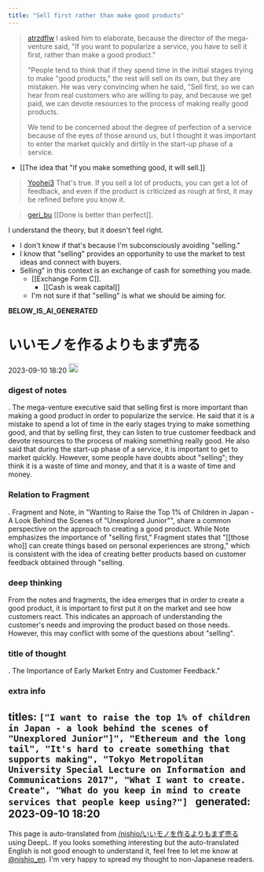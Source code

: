 ```yaml
---
title: "Sell first rather than make good products"
---
```


> [atrzdflw](https://twitter.com/atrzdflw/status/1698999553150837134) I asked him to elaborate, because the director of the mega-venture said, "If you want to popularize a service, you have to sell it first, rather than make a good product."
>
>  "People tend to think that if they spend time in the initial stages trying to make "good products," the rest will sell on its own, but they are mistaken.
>  He was very convincing when he said, "Sell first, so we can hear from real customers who are willing to pay, and because we get paid, we can devote resources to the process of making really good products.
>
>  We tend to be concerned about the degree of perfection of a service because of the eyes of those around us, but I thought it was important to enter the market quickly and dirtily in the start-up phase of a service.
- [[The idea that "if you make something good, it will sell.]]

> [Yoohei3](https://twitter.com/Yoohei3/status/1699069575005114648) That's true. If you sell a lot of products, you can get a lot of feedback, and even if the product is criticized as rough at first, it may be refined before you know it.

> [geri_bu](https://twitter.com/geri_bu/status/1699291431872160059) [[Done is better than perfect]].

I understand the theory, but it doesn't feel right.
- I don't know if that's because I'm subconsciously avoiding "selling."
- I know that "selling" provides an opportunity to use the market to test ideas and connect with buyers.
- Selling" in this context is an exchange of cash for something you made.
    - [[Exchange Form C]].
        - [[Cash is weak capital]]
    - I'm not sure if that "selling" is what we should be aiming for.

__BELOW_IS_AI_GENERATED__
# いいモノを作るよりもまず売る
 2023-09-10 18:20 <img src='https://scrapbox.io/api/pages/nishio-en/omni/icon' alt='omni.icon' height="19.5"/>
### digest of notes
.
The mega-venture executive said that selling first is more important than making a good product in order to popularize the service. He said that it is a mistake to spend a lot of time in the early stages trying to make something good, and that by selling first, they can listen to true customer feedback and devote resources to the process of making something really good. He also said that during the start-up phase of a service, it is important to get to market quickly. However, some people have doubts about "selling"; they think it is a waste of time and money, and that it is a waste of time and money.

### Relation to Fragment
.
Fragment and Note, in "Wanting to Raise the Top 1% of Children in Japan - A Look Behind the Scenes of "Unexplored Junior"", share a common perspective on the approach to creating a good product. While Note emphasizes the importance of "selling first," Fragment states that "[[those who]] can create things based on personal experiences are strong," which is consistent with the idea of creating better products based on customer feedback obtained through "selling.

### deep thinking
From the notes and fragments, the idea emerges that in order to create a good product, it is important to first put it on the market and see how customers react. This indicates an approach of understanding the customer's needs and improving the product based on those needs. However, this may conflict with some of the questions about "selling".

### title of thought
.
The Importance of Early Market Entry and Customer Feedback."

### extra info
titles: `["I want to raise the top 1% of children in Japan - a look behind the scenes of "Unexplored Junior"]", "Ethereum and the long tail", "It's hard to create something that supports making", "Tokyo Metropolitan University Special Lecture on Information and Communications 2017", "What I want to create. Create", "What do you keep in mind to create services that people keep using?"] `
generated: 2023-09-10 18:20
---
This page is auto-translated from [/nishio/いいモノを作るよりもまず売る](https://scrapbox.io/nishio/いいモノを作るよりもまず売る) using DeepL. If you looks something interesting but the auto-translated English is not good enough to understand it, feel free to let me know at [@nishio_en](https://twitter.com/nishio_en). I'm very happy to spread my thought to non-Japanese readers.